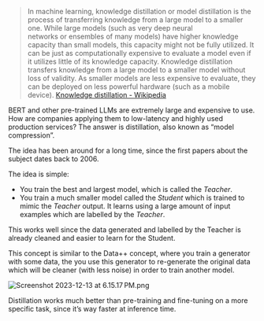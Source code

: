 > In machine learning, knowledge distillation or model distillation is the process of transferring knowledge from a large model to a smaller one. While large models (such as very deep neural networks or ensembles of many models) have higher knowledge capacity than small models, this capacity might not be fully utilized. It can be just as computationally expensive to evaluate a model even if it utilizes little of its knowledge capacity. Knowledge distillation transfers knowledge from a large model to a smaller model without loss of validity. As smaller models are less expensive to evaluate, they can be deployed on less powerful hardware (such as a mobile device). 
> [Knowledge distillation - Wikipedia](https://en.wikipedia.org/wiki/Knowledge_distillation)

BERT and other pre-trained LLMs are extremely large and expensive to use. How are companies applying them to low-latency and highly used production services? The answer is distillation, also known as “model compression”.

The idea has been around for a long time, since the first papers about the subject dates back to 2006.

The idea is simple:

- You train the best and largest model, which is called the *Teacher*.
- You train a much smaller model called the *Student* which is trained to mimic the *Teacher* output. It learns using a large amount of input examples which are labelled by the *Teacher*.

This works well since the data generated and labelled by the Teacher is already cleaned and easier to learn for the Student.

This concept is similar to the Data++ concept, where you train a generator with some data, the you use this generator to re-generate the original data which will be cleaner (with less noise) in order to train another model.

![Screenshot 2023-12-13 at 6.15.17 PM.png](Screenshot_2023-12-13_at_6.15.17_PM.png)

Distillation works much better than pre-training and fine-tuning on a more specific task, since it’s way faster at inference time.
